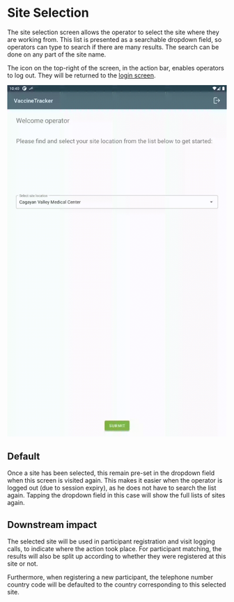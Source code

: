 # Site Selection

The site selection screen allows the operator to select the site where they are working from.
This list is presented as a searchable dropdown field, so operators can type to search if there are many results. The search can be done on any part of the site name.

The icon on the top-right of the screen, in the action bar, enables operators to log out. They will be returned to the [login screen](/features/operator-login).

![Site Selection](../images/screenshots/site_selection.gif ':size=500')

## Default

Once a site has been selected, this remain pre-set in the dropdown field when this screen is visited again.
This makes it easier when the operator is logged out (due to session expiry), as he does not have to search the list again.
Tapping the dropdown field in this case will show the full lists of sites again.

## Downstream impact

The selected site will be used in participant registration and visit logging calls, to indicate where the action took place.
For participant matching, the results will also be split up according to whether they were registered at this site or not.

Furthermore, when registering a new participant, the telephone number country code will be defaulted to the country corresponding to this selected site.